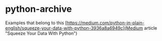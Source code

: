 # python-archive
Examples that belong to this [https://medium.com/python-in-plain-english/squeeze-your-data-with-python-3936a8a6949c](Medium article "Squeeze Your Data With Python")
